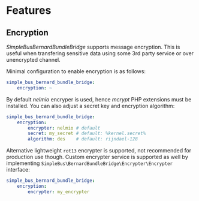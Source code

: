 # Features

## Encryption

_SimpleBusBernardBundleBridge_ supports message encryption. This is useful when transfering sensitive data using some 3rd party service or over unencrypted channel.

Minimal configuration to enable encryption is as follows:

```yaml
simple_bus_bernard_bundle_bridge:
    encryption: ~
```

By default _nelmio_ encryper is used, hence _mcrypt_ PHP extensions must be installed. You can also adjust a secret key and encryption algorithm:

```yaml
simple_bus_bernard_bundle_bridge:
    encryption:
        encrypter: nelmio # default
        secret: my_secret # default: %kernel.secret% 
        algorithm: des    # default: rijndael-128
```

Alternative lightweight `rot13` encrypter is supported, not recommended for production use though. Custom encrypter service is supported as well by implementing `SimpleBus\BernardBundleBridge\Encrypter\Encrypter` interface:

```yaml
simple_bus_bernard_bundle_bridge:
    encryption:
        encrypter: my_encrypter
```
